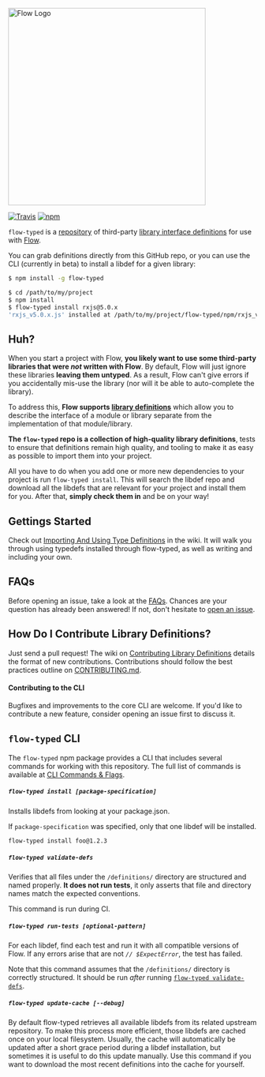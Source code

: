 <img
  alt="Flow Logo"
  src="https://raw.githubusercontent.com/flowtype/flow-typed/master/flow-typed-logo.png"
  width="400"
/>

[![Travis](https://img.shields.io/travis/flowtype/flow-typed.svg)](https://travis-ci.org/flowtype/flow-typed) [![npm](https://img.shields.io/npm/dm/flow-typed.svg)](https://www.npmjs.com/package/flow-typed)

`flow-typed` is a [repository](https://github.com/flowtype/flow-typed/tree/master/definitions) of third-party
[library interface definitions](http://flowtype.org/docs/third-party.html)
for use with [Flow](http://flowtype.org/).

You can grab definitions directly from this GitHub repo, or you can use the CLI (currently in beta) to install a libdef for a given library:
```bash
$ npm install -g flow-typed

$ cd /path/to/my/project
$ npm install
$ flow-typed install rxjs@5.0.x
'rxjs_v5.0.x.js' installed at /path/to/my/project/flow-typed/npm/rxjs_v5.0.xjs
```

## Huh?

When you start a project with Flow, **you likely want to use some third-party
libraries that were *not* written with Flow**. By default, Flow will just ignore
these libraries **leaving them untyped**. As a result, Flow can't give errors if
you accidentally mis-use the library (nor will it be able to auto-complete the
library).

To address this, **Flow supports
[library definitions](http://flowtype.org/docs/third-party.html)** which allow
you to describe the interface of a module or library separate from the
implementation of that module/library.

**The `flow-typed` repo is a collection of high-quality library definitions**,
tests to ensure that definitions remain high quality, and tooling to make it
as easy as possible to import them into your project.

All you have to do when you add one or more new dependencies to your project
is run `flow-typed install`. This will search the libdef repo and download all
the libdefs that are relevant for your project and install them for you. After
that, **simply check them in** and be on your way!

## Gettings Started

Check out [Importing And Using Type Definitions](https://github.com/flowtype/flow-typed/wiki/Importing-And-Using-Type-Definitions)
in the wiki. It will walk you through using typedefs installed through flow-typed,
as well as writing and including your own.

## FAQs

Before opening an issue, take a look at the [FAQs](https://github.com/flowtype/flow-typed/wiki/FAQs).
Chances are your question has already been answered! If not, don't hesitate to
[open an issue](https://github.com/flowtype/flow-typed/issues/new).

## How Do I Contribute Library Definitions?

Just send a pull request! The wiki on
[Contributing Library Definitions](https://github.com/flowtype/flow-typed/wiki/Contributing-Library-Definitions)
details the format of new contributions. Contributions should follow the best practices outline on
[CONTRIBUTING.md](https://github.com/flowtype/flow-typed/blob/master/CONTRIBUTING.md).

#### Contributing to the CLI

Bugfixes and improvements to the core CLI are welcome. If you'd like to contribute
a new feature, consider opening an issue first to discuss it.

## `flow-typed` CLI

The `flow-typed` npm package provides a CLI that includes several commands for
working with this repository. The full list of commands is available at
[CLI Commands & Flags](https://github.com/flowtype/flow-typed/wiki/CLI-Commands-&-Flags).

##### `flow-typed install [package-specification]`

Installs libdefs from looking at your package.json.

If `package-specification` was specified, only that one libdef will be installed.

```bash
flow-typed install foo@1.2.3
```

##### `flow-typed validate-defs`

Verifies that all files under the `/definitions/` directory are structured and
named properly. **It does not run tests**, it only asserts that file and
directory names match the expected conventions.

This command is run during CI.

##### `flow-typed run-tests [optional-pattern]`

For each libdef, find each test and run it with all compatible versions of Flow.
If any errors arise that are not *`// $ExpectError`*, the test has failed.

Note that this command assumes that the `/definitions/` directory is correctly
structured. It should be run *after* running
[`flow-typed validate-defs`](#flow-typed-validate-defs).

##### `flow-typed update-cache [--debug]`

By default flow-typed retrieves all available libdefs from its related upstream
repository. To make this process more efficient, those libdefs are cached once
on your local filesystem. Usually, the cache will automatically be updated after
a short grace period during a libdef installation, but sometimes it is useful to
do this update manually. Use this command if you want to download the most
recent definitions into the cache for yourself.
